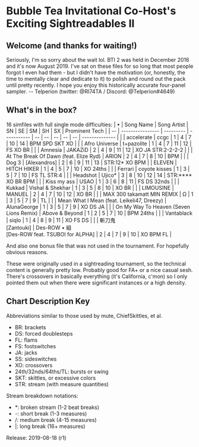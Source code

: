 # Bubble Tea Invitational Co-Host's Exciting Sightreadables II

## Welcome (and thanks for waiting!)

Seriously, I'm so sorry about the wait lol. BTI 2 was held in December 2016 and it's now August 2019. I've sat on these files for so long that most people forgot I even had them - but I didn't have the motivation (or, honestly, the time to mentally clear and dedicate to it) to polish and round out the pack until pretty recently. I hope you enjoy this historically accurate four-panel sampler.
-- Telperion (twitter: @RI74TA / Discord: @Telperion#4649)

## What's in the box?

16 simfiles with full single mode difficulties:
| • | Song Name | Song Artist | SN | SE | SM | SH | SX | Prominent Tech |
| -- | ---------------- | --------- | ----------- | -- | -- | -- | -- | -- | -------------- |
| | accelerate | ccgc | 1 | 4 | 7 | 10 | 14 | BPM SPD SKT XO |
| | Afro Universe | t+pazolite | 1 | 4 | 7 | 11 | 12 | FS XO BR |
| | Amnesia | JAKAZiD | 2 | 4 | 9 | 11 | 12 | XO JA STR:2-2-2-2 |
| | At The Break Of Dawn (feat. Elize Ryd) | ARION | 2 | 4 | 7 | 8 | 10 | BPM |
| | Dog 3 | [Alexandros] | 2 | 6 | 9 | 11 | 13 | STR:12* XO BPM
| | ELEVEN | HITCH HIKER | 1 | 4 | 5 | 7 | 10 | XO 24ths |
| | Ferrari | coyote kisses | 1 | 3 | 5 | 7 | 10 | FS TL STR:4 |
| | Headshot | Ujico* | 3 | 8 | 10 | 12 | 14 | STR:**** XO BR BPM |
| | Kiss my ass | USAO | 1 | 3 | 6 | 8 | 11 | FS DS 32nds | 
| | Kukkad | Vishal & Shekhar | 1 | 3 | 5 | 8 | 10 | XO BR |
| | LIMOUSINE | MANUEL | 2 | 4 | 7 | 10 | 12 | XO BR |
| | MAX 300 takamatt MIN REMIX | Ω | 1 | 3 | 5 | 7 | 9 | TL |
| | Mean What I Mean (feat. Leikeli47, Dreezy) | AlunaGeorge | 1 | 3 | 5 | 7 | 9 | XO DS JA |
| | On My Way To Heaven (Seven Lions Remix) | Above & Beyond | 1 | 2 | 5 | 7 | 10 | BPM 24ths |
| | Vantablack | siqlo | 1 | 4 | 8 | 9 | 11 | XO FS DS |
| | 斬刀鬼<br/>[Zantouki] | Des-ROW • 組<br/>[Des-ROW feat. TSUBOI for ALPHA] | 2 | 4 | 7 | 9 | 10 | XO BPM FL |

And also one bonus file that was not used in the tournament. For hopefully obvious reasons.

These were originally used in a sightreading tournament, so the technical content is generally pretty low. Probably good for FA+ or a nice casual sesh. There's crossovers in basically everything (it's California, c'mon) so I only pointed them out when there were significant instances or a high density.

## Chart Description Key

Abbreviations similar to those used by mute, ChiefSkittles, et al.
* BR: brackets
* DS: forced doublesteps
* FL: flams
* FS: footswitches
* JA: jacks
* SS: sideswitches
* XO: crossovers
* 24th/32nds/64ths/TL: bursts or swing
* SKT: skittles, or excessive colors
* STR: stream (with measure quantities)

Stream breakdown notations:
* \*: broken stream (1-2 beat breaks)
* \-: short break (1-3 measures)
* \/: medium break (4-15 measures)
* \|: long break (16+ measures)

Release: 2019-08-18 (r1)